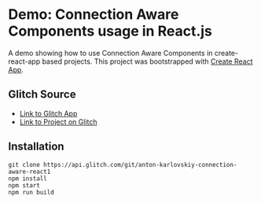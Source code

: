
# Demo: Connection Aware Components usage in React.js
A demo showing how to use Connection Aware Components in create-react-app based projects.
This project was bootstrapped with [Create React App](https://github.com/facebookincubator/create-react-app).

## Glitch Source
* [Link to Glitch App](https://anton-karlovskiy-connection-aware-react1.glitch.me)
* [Link to Project on Glitch](https://glitch.com/~anton-karlovskiy-connection-aware-react1)

## Installation
```
git clone https://api.glitch.com/git/anton-karlovskiy-connection-aware-react1
npm install
npm start
npm run build
```